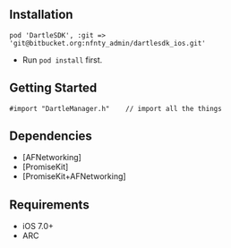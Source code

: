 ## Installation

````
pod 'DartleSDK', :git => 'git@bitbucket.org:nfnty_admin/dartlesdk_ios.git'
````

* Run `pod install` first.

## Getting Started

````
#import "DartleManager.h"    // import all the things
````

## Dependencies

* [AFNetworking]
* [PromiseKit]
* [PromiseKit+AFNetworking]

## Requirements

* iOS 7.0+
* ARC